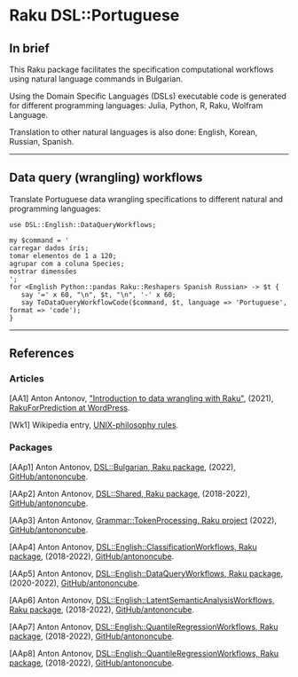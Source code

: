 # Raku DSL::Portuguese

## In brief

This Raku package facilitates the specification computational workflows using 
natural language commands in Bulgarian.

Using the Domain Specific Languages (DSLs) executable code is generated for different
programming languages: Julia, Python, R, Raku, Wolfram Language.

Translation to other natural languages is also done: English, Korean, Russian, Spanish.

------

## Data query (wrangling) workflows

Translate Portuguese data wrangling specifications to different natural and programming languages:

```perl6
use DSL::English::DataQueryWorkflows;

my $command = '
carregar dados íris;
tomar elementos de 1 a 120;
agrupar com a coluna Species;
mostrar dimensões
';
for <English Python::pandas Raku::Reshapers Spanish Russian> -> $t {
   say '=' x 60, "\n", $t, "\n", '-' x 60;
   say ToDataQueryWorkflowCode($command, $t, language => 'Portuguese', format => 'code');
}
```

-------

## References

### Articles

[AA1] Anton Antonov,
["Introduction to data wrangling with Raku"](https://rakuforprediction.wordpress.com/2021/12/31/introduction-to-data-wrangling-with-raku), 
(2021),
[RakuForPrediction at WordPress](https://rakuforprediction.wordpress.com).

[Wk1] Wikipedia entry,
[UNIX-philosophy rules](https://en.wikipedia.org/wiki/Unix_philosophy).

### Packages

[AAp1] Anton Antonov,
[DSL::Bulgarian, Raku package](https://github.com/antononcube/Raku-DSL-Bulgarian),
(2022),
[GitHub/antononcube](https://github.com/antononcube).

[AAp2] Anton Antonov,
[DSL::Shared, Raku package](https://github.com/antononcube/Raku-DSL-Shared),
(2018-2022),
[GitHub/antononcube](https://github.com/antononcube).

[AAp3] Anton Antonov,
[Grammar::TokenProcessing, Raku project](https://github.com/antononcube/Raku-Grammar-TokenProcessing)
(2022),
[GitHub/antononcube](https://github.com/antononcube).

[AAp4] Anton Antonov,
[DSL::English::ClassificationWorkflows, Raku package](https://github.com/antononcube/Raku-DSL-General-ClassificationWorkflows),
(2018-2022),
[GitHub/antononcube](https://github.com/antononcube).

[AAp5] Anton Antonov,
[DSL::English::DataQueryWorkflows, Raku package](https://github.com/antononcube/Raku-DSL-English-DataQueryWorkflows),
(2020-2022),
[GitHub/antononcube](https://github.com/antononcube).

[AAp6] Anton Antonov,
[DSL::English::LatentSemanticAnalysisWorkflows, Raku package](https://github.com/antononcube/Raku-DSL-General-LatentSemanticAnalysisWorkflows),
(2018-2022),
[GitHub/antononcube](https://github.com/antononcube).

[AAp7] Anton Antonov,
[DSL::English::QuantileRegressionWorkflows, Raku package](https://github.com/antononcube/Raku-DSL-General-QuantileRegressionWorkflows),
(2018-2022),
[GitHub/antononcube](https://github.com/antononcube).

[AAp8] Anton Antonov,
[DSL::English::QuantileRegressionWorkflows, Raku package](https://github.com/antononcube/Raku-DSL-General-RecommenderWorkflows),
(2018-2022),
[GitHub/antononcube](https://github.com/antononcube).

